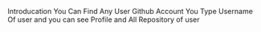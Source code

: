 Introducation
You Can Find Any User Github Account
You Type Username Of user and you can see Profile and All Repository of user

